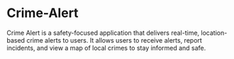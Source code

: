 # Crime-Alert
Crime Alert is a safety-focused application that delivers real-time, location-based crime alerts to users. It allows users to receive alerts, report incidents, and view a map of local crimes to stay informed and safe.

